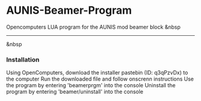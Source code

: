 # AUNIS-Beamer-Program
Opencomputers LUA program for the AUNIS mod beamer block
&nbsp
***
&nbsp
### Installation
Using OpenComputers, download the installer pastebin (ID: q3qPzvDx) to the computer
Run the downloaded file and follow onscrenn instructions
Use the program by entering 'beamerprgm' into the console
Uninstall the program by entering 'beamer/uninstall' into the console
